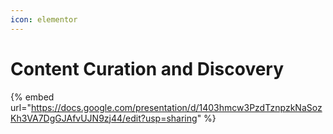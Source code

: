 ```yaml
---
icon: elementor
---
```


# Content Curation and Discovery



{% embed url="https://docs.google.com/presentation/d/1403hmcw3PzdTznpzkNaSozKh3VA7DgGJAfvUJN9zj44/edit?usp=sharing" %}
